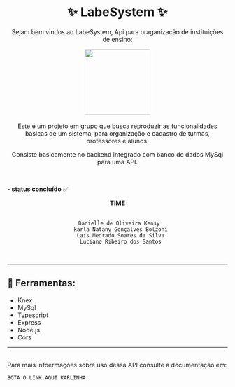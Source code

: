 # <div style="text-align: center"> ✨ LabeSystem ✨ </div>  

<p align = "center">Sejam bem vindos ao LabeSystem, 
Api para oraganização de instituições de ensino: </p>

<div align = "center">
<img src="https://cdn-icons.flaticon.com/png/512/3345/premium/3345643.png?token=exp=1653072080~hmac=9d663844c1af8a9dabc1d660fa4ce1b8"  width="150" height="150" /> 
</div>

<br/>

<div style="text-align: center"> Este é um projeto em grupo que busca reproduzir as funcionalidades básicas de um sistema, para organização e cadastro de turmas, professores e alunos.

Consiste basicamente no backend integrado com banco de dados MySql para uma API. </div>

</BR>

**- status concluído** ✅

<div align = "center"> <strong> TIME </strong> </div> 
</BR>
  <div align = "center">

      Danielle de Oliveira Kensy 
      karla Natany Gonçalves Bolzoni
      Laís Medrado Soares da Silva
      Luciano Ribeiro dos Santos
</div>
</BR>

___

## 🔧 Ferramentas:
- Knex
- MySql
- Typescript
- Express
- Node.js 
- Cors
___
<br/>
Para mais infoermações sobre uso dessa API consulte a documentação em: 

~~~
BOTA O LINK AQUI KARLINHA
~~~
